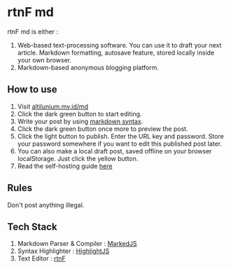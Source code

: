 # rtnF md
rtnF md is either :
1. Web-based text-processing software. You can use it to draft your next article. Markdown formatting, autosave feature, stored locally inside your own browser.
2. Markdown-based anonymous blogging platform.

## How to use

1. Visit [altilunium.my.id/md](https://altilunium.my.id/md)
2. Click the dark green button to start editing.
3. Write your post by using [markdown syntax](https://daringfireball.net/projects/markdown/syntax.text).
4. Click the dark green button once more to preview the post.
5. Click the light button to publish. Enter the URL key and password. Store your password somewhere if you want to edit this published post later.
6. You can also make a local draft post, saved offline on your browser localStorage. Just click the yellow button.
7. Read the self-hosting guide [here](https://md.altilunium.my.id)

## Rules

Don't post anything illegal.

## Tech Stack
1. Markdown Parser & Compiler : [MarkedJS](https://marked.js.org/)
2. Syntax Highlighter : [HighlightJS](https://highlightjs.org/)
3. Text Editor : [rtnF](https://github.com/altilunium/rtnf)


